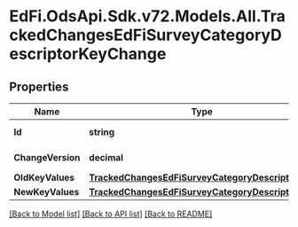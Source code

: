 # EdFi.OdsApi.Sdk.v72.Models.All.TrackedChangesEdFiSurveyCategoryDescriptorKeyChange

## Properties

Name | Type | Description | Notes
------------ | ------------- | ------------- | -------------
**Id** | **string** | Resource identifier | [optional] 
**ChangeVersion** | **decimal** | Change version | [optional] 
**OldKeyValues** | [**TrackedChangesEdFiSurveyCategoryDescriptorKey**](TrackedChangesEdFiSurveyCategoryDescriptorKey.md) |  | [optional] 
**NewKeyValues** | [**TrackedChangesEdFiSurveyCategoryDescriptorKey**](TrackedChangesEdFiSurveyCategoryDescriptorKey.md) |  | [optional] 

[[Back to Model list]](../../README.md#documentation-for-models) [[Back to API list]](../../README.md#documentation-for-api-endpoints) [[Back to README]](../../README.md)

